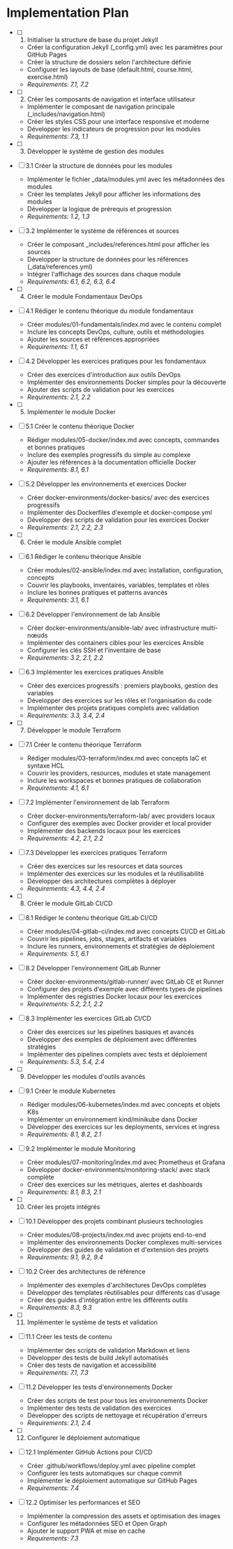 # Implementation Plan

- [ ] 1. Initialiser la structure de base du projet Jekyll
  - Créer la configuration Jekyll (_config.yml) avec les paramètres pour GitHub Pages
  - Créer la structure de dossiers selon l'architecture définie
  - Configurer les layouts de base (default.html, course.html, exercise.html)
  - _Requirements: 7.1, 7.2_

- [ ] 2. Créer les composants de navigation et interface utilisateur
  - Implémenter le composant de navigation principale (_includes/navigation.html)
  - Créer les styles CSS pour une interface responsive et moderne
  - Développer les indicateurs de progression pour les modules
  - _Requirements: 7.3, 1.1_

- [ ] 3. Développer le système de gestion des modules
- [ ] 3.1 Créer la structure de données pour les modules
  - Implémenter le fichier _data/modules.yml avec les métadonnées des modules
  - Créer les templates Jekyll pour afficher les informations des modules
  - Développer la logique de prérequis et progression
  - _Requirements: 1.2, 1.3_

- [ ] 3.2 Implémenter le système de références et sources
  - Créer le composant _includes/references.html pour afficher les sources
  - Développer la structure de données pour les références (_data/references.yml)
  - Intégrer l'affichage des sources dans chaque module
  - _Requirements: 6.1, 6.2, 6.3, 6.4_

- [ ] 4. Créer le module Fondamentaux DevOps
- [ ] 4.1 Rédiger le contenu théorique du module fondamentaux
  - Créer modules/01-fundamentals/index.md avec le contenu complet
  - Inclure les concepts DevOps, culture, outils et méthodologies
  - Ajouter les sources et références appropriées
  - _Requirements: 1.1, 6.1_

- [ ] 4.2 Développer les exercices pratiques pour les fondamentaux
  - Créer des exercices d'introduction aux outils DevOps
  - Implémenter des environnements Docker simples pour la découverte
  - Ajouter des scripts de validation pour les exercices
  - _Requirements: 2.1, 2.2_

- [ ] 5. Implémenter le module Docker
- [ ] 5.1 Créer le contenu théorique Docker
  - Rédiger modules/05-docker/index.md avec concepts, commandes et bonnes pratiques
  - Inclure des exemples progressifs du simple au complexe
  - Ajouter les références à la documentation officielle Docker
  - _Requirements: 8.1, 6.1_

- [ ] 5.2 Développer les environnements et exercices Docker
  - Créer docker-environments/docker-basics/ avec des exercices progressifs
  - Implémenter des Dockerfiles d'exemple et docker-compose.yml
  - Développer des scripts de validation pour les exercices Docker
  - _Requirements: 2.1, 2.2, 2.3_

- [ ] 6. Créer le module Ansible complet
- [ ] 6.1 Rédiger le contenu théorique Ansible
  - Créer modules/02-ansible/index.md avec installation, configuration, concepts
  - Couvrir les playbooks, inventaires, variables, templates et rôles
  - Inclure les bonnes pratiques et patterns avancés
  - _Requirements: 3.1, 6.1_

- [ ] 6.2 Développer l'environnement de lab Ansible
  - Créer docker-environments/ansible-lab/ avec infrastructure multi-nœuds
  - Implémenter des containers cibles pour les exercices Ansible
  - Configurer les clés SSH et l'inventaire de base
  - _Requirements: 3.2, 2.1, 2.2_

- [ ] 6.3 Implémenter les exercices pratiques Ansible
  - Créer des exercices progressifs : premiers playbooks, gestion des variables
  - Développer des exercices sur les rôles et l'organisation du code
  - Implémenter des projets pratiques complets avec validation
  - _Requirements: 3.3, 3.4, 2.4_

- [ ] 7. Développer le module Terraform
- [ ] 7.1 Créer le contenu théorique Terraform
  - Rédiger modules/03-terraform/index.md avec concepts IaC et syntaxe HCL
  - Couvrir les providers, resources, modules et state management
  - Inclure les workspaces et bonnes pratiques de collaboration
  - _Requirements: 4.1, 6.1_

- [ ] 7.2 Implémenter l'environnement de lab Terraform
  - Créer docker-environments/terraform-lab/ avec providers locaux
  - Configurer des exemples avec Docker provider et local provider
  - Implémenter des backends locaux pour les exercices
  - _Requirements: 4.2, 2.1, 2.2_

- [ ] 7.3 Développer les exercices pratiques Terraform
  - Créer des exercices sur les resources et data sources
  - Implémenter des exercices sur les modules et la réutilisabilité
  - Développer des architectures complètes à déployer
  - _Requirements: 4.3, 4.4, 2.4_

- [ ] 8. Créer le module GitLab CI/CD
- [ ] 8.1 Rédiger le contenu théorique GitLab CI/CD
  - Créer modules/04-gitlab-ci/index.md avec concepts CI/CD et GitLab
  - Couvrir les pipelines, jobs, stages, artifacts et variables
  - Inclure les runners, environnements et stratégies de déploiement
  - _Requirements: 5.1, 6.1_

- [ ] 8.2 Développer l'environnement GitLab Runner
  - Créer docker-environments/gitlab-runner/ avec GitLab CE et Runner
  - Configurer des projets d'exemple avec différents types de pipelines
  - Implémenter des registries Docker locaux pour les exercices
  - _Requirements: 5.2, 2.1, 2.2_

- [ ] 8.3 Implémenter les exercices GitLab CI/CD
  - Créer des exercices sur les pipelines basiques et avancés
  - Développer des exemples de déploiement avec différentes stratégies
  - Implémenter des pipelines complets avec tests et déploiement
  - _Requirements: 5.3, 5.4, 2.4_

- [ ] 9. Développer les modules d'outils avancés
- [ ] 9.1 Créer le module Kubernetes
  - Rédiger modules/06-kubernetes/index.md avec concepts et objets K8s
  - Implémenter un environnement kind/minikube dans Docker
  - Développer des exercices sur les deployments, services et ingress
  - _Requirements: 8.1, 8.2, 2.1_

- [ ] 9.2 Implémenter le module Monitoring
  - Créer modules/07-monitoring/index.md avec Prometheus et Grafana
  - Développer docker-environments/monitoring-stack/ avec stack complète
  - Créer des exercices sur les métriques, alertes et dashboards
  - _Requirements: 8.1, 8.3, 2.1_

- [ ] 10. Créer les projets intégrés
- [ ] 10.1 Développer des projets combinant plusieurs technologies
  - Créer modules/08-projects/index.md avec projets end-to-end
  - Implémenter des environnements Docker complexes multi-services
  - Développer des guides de validation et d'extension des projets
  - _Requirements: 9.1, 9.2, 9.4_

- [ ] 10.2 Créer des architectures de référence
  - Implémenter des exemples d'architectures DevOps complètes
  - Développer des templates réutilisables pour différents cas d'usage
  - Créer des guides d'intégration entre les différents outils
  - _Requirements: 8.3, 9.3_

- [ ] 11. Implémenter le système de tests et validation
- [ ] 11.1 Créer les tests de contenu
  - Implémenter des scripts de validation Markdown et liens
  - Développer des tests de build Jekyll automatisés
  - Créer des tests de navigation et accessibilité
  - _Requirements: 7.1, 7.3_

- [ ] 11.2 Développer les tests d'environnements Docker
  - Créer des scripts de test pour tous les environnements Docker
  - Implémenter des tests de validation des exercices
  - Développer des scripts de nettoyage et récupération d'erreurs
  - _Requirements: 2.1, 2.4_

- [ ] 12. Configurer le déploiement automatique
- [ ] 12.1 Implémenter GitHub Actions pour CI/CD
  - Créer .github/workflows/deploy.yml avec pipeline complet
  - Configurer les tests automatiques sur chaque commit
  - Implémenter le déploiement automatique sur GitHub Pages
  - _Requirements: 7.4_

- [ ] 12.2 Optimiser les performances et SEO
  - Implémenter la compression des assets et optimisation des images
  - Configurer les métadonnées SEO et Open Graph
  - Ajouter le support PWA et mise en cache
  - _Requirements: 7.3_